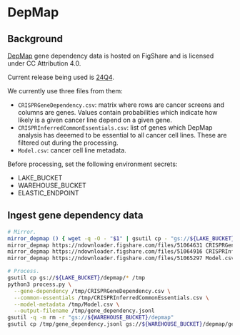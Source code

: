 # DepMap

## Background

[DepMap](https://depmap.org/portal/data_page/?tab=overview) gene dependency data is hosted on FigShare and is licensed under CC Attribution 4.0.

Current release being used is [24Q4](https://plus.figshare.com/articles/dataset/DepMap_24Q4_Public/27993248).

We currently use three files from them:
* `CRISPRGeneDependency.csv`: matrix where rows are cancer screens and columns are genes. Values contain probabilities which indicate how likely is a given cancer line depend on a given gene.
* `CRISPRInferredCommonEssentials.csv`: list of genes which DepMap analysis has deeemed to be essential to all cancer cell lines. These are filtered out during the processing.
* `Model.csv`: cancer cell line metadata.

Before processing, set the following environment secrets:
* LAKE_BUCKET
* WAREHOUSE_BUCKET
* ELASTIC_ENDPOINT

## Ingest gene dependency data

```bash
# Mirror.
mirror_depmap () { wget -q -O - "$1" | gsutil cp - "gs://${LAKE_BUCKET}/depmap/$2"; }
mirror_depmap https://ndownloader.figshare.com/files/51064631 CRISPRGeneDependency.csv
mirror_depmap https://ndownloader.figshare.com/files/51064916 CRISPRInferredCommonEssentials.csv
mirror_depmap https://ndownloader.figshare.com/files/51065297 Model.csv

# Process.
gsutil cp gs://${LAKE_BUCKET}/depmap/* /tmp
python3 process.py \
  --gene-dependency /tmp/CRISPRGeneDependency.csv \
  --common-essentials /tmp/CRISPRInferredCommonEssentials.csv \
  --model-metadata /tmp/Model.csv \
  --output-filename /tmp/gene_dependency.jsonl
gsutil -q -m rm -r "gs://${WAREHOUSE_BUCKET}/depmap"
gsutil cp /tmp/gene_dependency.jsonl gs://${WAREHOUSE_BUCKET}/depmap/gene_dependency.jsonl
```

